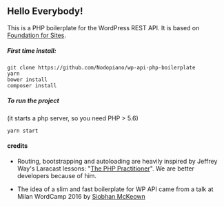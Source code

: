 ## Hello Everybody!

This is a PHP boilerplate for the WordPress REST API.
It is based on [Foundation for Sites](foundation.zurb.com/sites/docs/).

##### First time install:

```
git clone https://github.com/Nodopiano/wp-api-php-boilerplate
yarn
bower install
composer install
```

##### To run the project 
(it starts a php server, so you need PHP > 5.6)
```
yarn start
```

#### credits

- Routing, bootstrapping and autoloading are heavily inspired by Jeffrey Way's Laracast lessons: "[The PHP Practitioner](https://laracasts.com/series/php-for-beginners/)". 
We are better developers because of him. 

- The idea of a slim and fast boilerplate for WP API came from a talk at Milan WordCamp 2016 by [Siobhan McKeown](https://2016.milano.wordcamp.org/session/the-wordpress-rest-api-a-guide-for-the-perplexed/)

